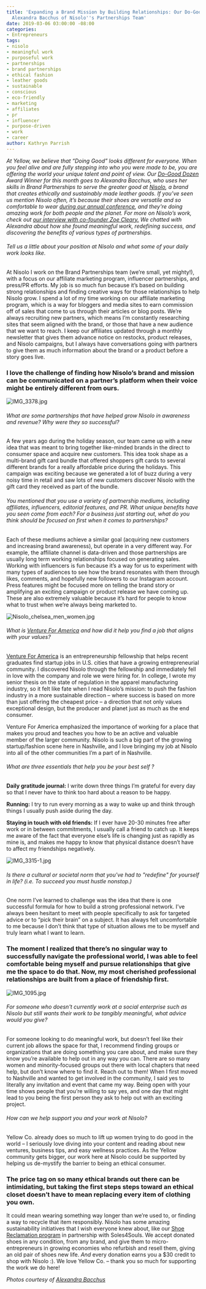 ```yaml
---
title: 'Expanding a Brand Mission by Building Relationships: Our Do-Good Dozen Winner,
  Alexandra Bacchus of Nisolo''s Partnerships Team'
date: 2019-03-06 03:00:00 -08:00
categories:
- Entrepreneurs
tags:
- nisolo
- meaningful work
- purposeful work
- partnerships
- brand partnerships
- ethical fashion
- leather goods
- sustainable
- conscious
- eco-friendly
- marketing
- affiliates
- pr
- influencer
- purpose-driven
- work
- career
author: Kathryn Parrish
---
```


_At Yellow, we believe that “Doing Good” looks different for everyone. When you feel alive and are fully stepping into who you were made to be, you are offering the world your unique talent and point of view. Our [Do-Good Dozen](https://yellowcollective.lpages.co/do-good-dozen/) Award Winner for this month goes to Alexandra Bacchus, who uses her skills in Brand Partnerships to serve the greater good at [Nisolo](https://nisolo.com/), a brand that creates ethically and sustainably made leather goods. If you’ve seen us mention Nisolo often, it’s because their shoes are versatile and so comfortable to wear [during our annual conference](https://www.instagram.com/p/BYSCHa3FThP/), and they're doing amazing work for both people and the planet. For more on Nisolo’s work, check out [our interview with co-founder Zoe Cleary.](https://yellowco.co/blog/2018/09/21/nisolo-shoes-saving-amazon-trees/) We chatted with Alexandra about how she found meaningful work, redefining success, and discovering the benefits of various types of partnerships._

###### Tell us a little about your position at Nisolo and what some of your daily work looks like.

At Nisolo I work on the Brand Partnerships team (we’re small, yet mighty!), with a focus on our affiliate marketing program, influencer partnerships, and press/PR efforts. My job is so much fun because it’s based on building strong relationships and finding creative ways for those relationships to help Nisolo grow. I spend a lot of my time working on our affiliate marketing program, which is a way for bloggers and media sites to earn commission off of sales that come to us through their articles or blog posts. We’re always recruiting new partners, which means I’m constantly researching sites that seem aligned with the brand, or those that have a new audience that we want to reach. I keep our affiliates updated through a monthly newsletter that gives them advance notice on restocks, product releases, and Nisolo campaigns, but I always have conversations going with partners to give them as much information about the brand or a product before a story goes live. 

### I love the challenge of finding how Nisolo’s brand and mission can be communicated on a partner’s platform when their voice might be entirely different from ours.

![IMG_3378.jpg](/uploads/IMG_3378.jpg)

###### What are some partnerships that have helped grow Nisolo in awareness and revenue? Why were they so successful? 

A few years ago during the holiday season, our team came up with a new idea that was meant to bring together like-minded brands in the direct to consumer space and acquire new customers. This idea took shape as a multi-brand gift card bundle that offered shoppers gift cards to several different brands for a really affordable price during the holidays. This campaign was exciting because we generated a lot of buzz during a very noisy time in retail and saw lots of new customers discover Nisolo with the gift card they received as part of the bundle.

###### You mentioned that you use a variety of partnership mediums, including affiliates, influencers, editorial features, and PR. What unique benefits have you seen come from each? For a business just starting out, what do you think should be focused on first when it comes to partnerships?

Each of these mediums achieve a similar goal (acquiring new customers and increasing brand awareness), but operate in a very different way. For example, the affiliate channel is data-driven and those partnerships are usually long term working relationships focused on generating sales. Working with influencers is fun because it’s a way for us to experiment with many types of audiences to see how the brand resonates with them through likes, comments, and hopefully new followers to our Instagram account. Press features might be focused more on telling the brand story or amplifying an exciting campaign or product release we have coming up. These are also extremely valuable because it’s hard for people to know what to trust when we’re always being marketed to.

![Nisolo_chelsea_men_women.jpg](/uploads/Nisolo_chelsea_men_women.jpg)

###### What is [Venture For America](https://ventureforamerica.org/) and how did it help you find a job that aligns with your values? 

[Venture For America](https://ventureforamerica.org/) is an entrepreneurship fellowship that helps recent graduates find startup jobs in U.S. cities that have a growing entrepreneurial community. I discovered Nisolo through the fellowship and immediately fell in love with the company and role we were hiring for. In college, I wrote my senior thesis on the state of regulation in the apparel manufacturing industry, so it felt like fate when I read Nisolo’s mission: to push the fashion industry in a more sustainable direction – where success is based on more than just offering the cheapest price – a direction that not only values exceptional design, but the producer and planet just as much as the end consumer.

Venture For America emphasized the importance of working for a place that makes you proud and teaches you how to be an active and valuable member of the larger community. Nisolo is such a big part of the growing startup/fashion scene here in Nashville, and I love bringing my job at Nisolo into all of the other communities I’m a part of in Nashville.

###### What are three essentials that help you be your best self ? 

**Daily gratitude journal:** I write down three things I’m grateful for every day so that I never have to think too hard about a reason to be happy.

**Running:** I try to run every morning as a way to wake up and think through things I usually push aside during the day.  

**Staying in touch with old friends:** If I ever have 20-30 minutes free after work or in between commitments, I usually call a friend to catch up. It keeps me aware of the fact that everyone else’s life is changing just as rapidly as mine is, and makes me happy to know that physical distance doesn’t have to affect my friendships negatively.

![IMG_3315-1.jpg](/uploads/IMG_3315-1.jpg)

###### Is there a cultural or societal norm that you've had to "redefine" for yourself in life? (i.e. To succeed you must hustle nonstop.)

One norm I’ve learned to challenge was the idea that there is one successful formula for how to build a strong professional network. I’ve always been hesitant to meet with people specifically to ask for targeted advice or to “pick their brain” on a subject. It has always felt uncomfortable to me because I don’t think that type of situation allows me to be myself and truly learn what I want to learn. 

### The moment I realized that there’s no singular way to successfully navigate the professional world, I was able to feel comfortable being myself and pursue relationships that give me the space to do that. Now, my most cherished professional relationships are built from a place of friendship first.

![IMG_1095.jpg](/uploads/IMG_1095.jpg)

###### For someone who doesn't currently work at a social enterprise such as Nisolo but still wants their work to be tangibly meaningful, what advice would you give? 

For someone looking to do meaningful work, but doesn’t feel like their current job allows the space for that, I recommend finding groups or organizations that are doing something you care about, and make sure they know you’re available to help out in any way you can. There are so many women and minority-focused groups out there with local chapters that need help, but don’t know where to find it. Reach out to them! When I first moved to Nashville and wanted to get involved in the community, I said yes to literally any invitation and event that came my way. Being open with your time shows people that you’re willing to say yes, and one day that might lead to you being the first person they ask to help out with an exciting project.   

###### How can we help support you and your work at Nisolo?

Yellow Co. already does so much to lift up women trying to do good in the world – I seriously love diving into your content and reading about new ventures, business tips, and easy wellness practices. As the Yellow community gets bigger, our work here at Nisolo could be supported by helping us de-mystify the barrier to being an ethical consumer. 

### The price tag on so many ethical brands out there can be intimidating, but taking the first steps steps toward an ethical closet doesn’t have to mean replacing every item of clothing you own. 

It could mean wearing something way longer than we’re used to, or finding a way to recycle that item responsibly. Nisolo has some amazing sustainability initiatives that I wish everyone knew about, like our [Shoe Reclamation program](https://nisolo.com/pages/shoe-reclamation-program) in partnership with Soles4Souls. We accept donated shoes in any condition, from any brand, and give them to micro-entrepreneurs in growing economies who refurbish and resell them, giving an old pair of shoes new life. _And_ every donation earns you a $30 credit to shop with Nisolo :). We love Yellow Co. – thank you so much for supporting the work we do here!

_Photos courtesy of [Alexandra Bacchus](https://nisolo.com/)_